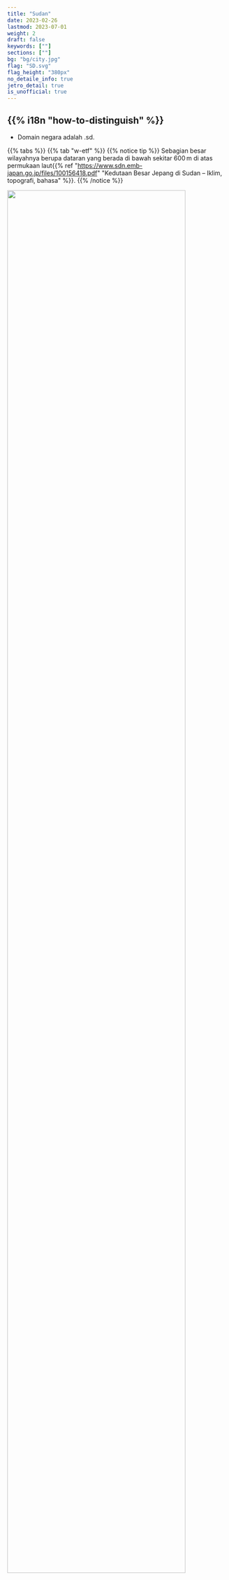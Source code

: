 ```yaml
---
title: "Sudan"
date: 2023-02-26
lastmod: 2023-07-01
weight: 2
draft: false
keywords: [""]
sections: [""]
bg: "bg/city.jpg"
flag: "SD.svg"
flag_height: "380px"
no_detaile_info: true
jetro_detail: true
is_unofficial: true
---
```


<div class="main-desciption country-description">
    <h2 class="section-title">{{% i18n "how-to-distinguish" %}}</h2>
    <ul class="rule-list">
        <li>Domain negara adalah <span class="quiz">.sd</span>.</li>
    </ul>
</div>

{{% tabs %}}
{{% tab "w-etf" %}}
{{% notice tip %}}
Sebagian besar wilayahnya berupa dataran yang berada di bawah sekitar 600 m di atas permukaan laut{{% ref "https://www.sdn.emb-japan.go.jp/files/100156418.pdf" "Kedutaan Besar Jepang di Sudan – Iklim, topografi, bahasa" %}}.
{{% /notice %}}

<div class="googlemap-if unclickable">
<img src="/rule/africa/sudan/alsherian.jpg" width="90%">
</div>

{{% notice tip %}}
Daerah subur di sepanjang Sungai Nil mendukung pertanian gandum dan tanaman lain{{% ex "https://maps.app.goo.gl/SU4MVjhgMcR2JbQm9" "https://maps.app.goo.gl/zrg4DAjnSmn79LU39" %}}, sedangkan bagian utara yang kering hampir tidak digarap{{% ref "https://ipad.fas.usda.gov/countrysummary/default.aspx?id=SU" "USDA Sudan Production" %}}.
{{% /notice %}}

<div class="googlemap-if unclickable">
<img src="/rule/africa/sudan/Sudan_Sorghum.png" width="90%">
</div>
{{% /tab %}}
{{% /tabs %}}
